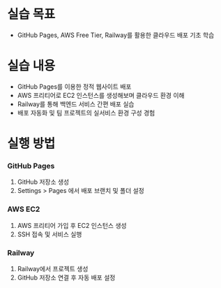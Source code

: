 # 실습 목표
* GitHub Pages, AWS Free Tier, Railway를 활용한 클라우드 배포 기초 학습

# 실습 내용
* GitHub Pages를 이용한 정적 웹사이트 배포
* AWS 프리티어로 EC2 인스턴스를 생성해보며 클라우드 환경 이해
* Railway를 통해 백엔드 서비스 간편 배포 실습
* 배포 자동화 및 팀 프로젝트의 실서비스 환경 구성 경험

# 실행 방법
### GitHub Pages
1. GitHub 저장소 생성
2. Settings > Pages 에서 배포 브랜치 및 폴더 설정

### AWS EC2
1. AWS 프리티어 가입 후 EC2 인스턴스 생성
2. SSH 접속 및 서비스 실행

### Railway
1. Railway에서 프로젝트 생성
2. GitHub 저장소 연결 후 자동 배포 설정
